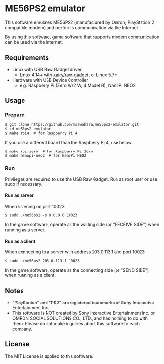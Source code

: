 # ME56PS2 emulator
This software emulates ME56PS2 (manufactured by Omron; PlayStation 2 compatible modem) and performs communication via the Internet.

By using this software, game software that supports modem communication can be used via the Internet.

## Requirements
- Linux with USB Raw Gadget driver
  - Linux 4.14+ with [xairy/raw-gadget](https://github.com/xairy/raw-gadget), or Linux 5.7+
- Hardware with USB Device Controller
  - e.g. Raspberry Pi (Zero W/2 W, 4 Model B), NanoPi NEO2

## Usage
### Prepare
```shell
$ git clone https://github.com/msawahara/me56ps2-emulator.git
$ cd me56ps2-emulator
$ make rpi4  # for Raspberry Pi 4
```

If you use a different board than the Raspberry Pi 4, use below.
```shell
$ make rpi-zero  # for Raspberry Pi Zero
$ make nanopi-neo2  # for NanoPi NEO2
```

### Run
Privileges are required to use the USB Raw Gadget.
Run as root user or use sudo if necessary.

#### Run as server
When listening on port 10023
```shell
$ sudo ./me56ps2 -s 0.0.0.0 10023
```

In the game software, operate as the waiting side (or "RECEIVE SIDE") when running as a server.

#### Run as a client
When connecting to a server with address 203.0.113.1 and port 10023
```shell
$ sudo ./me56ps2 203.0.113.1 10023
```

In the game software, operate as the connecting side (or "SEND SIDE") when running as a client.

## Notes
- "PlayStation" and "PS2" are registered trademarks of Sony Interactive Entertainment Inc.
- This software is NOT created by Sony Interactive Entertainment Inc. or OMRON SOCIAL SOLUTIONS CO., LTD., and has nothing to do with them. Please do not make inquiries about this software to each company.

## License
The MIT License is applied to this software.
